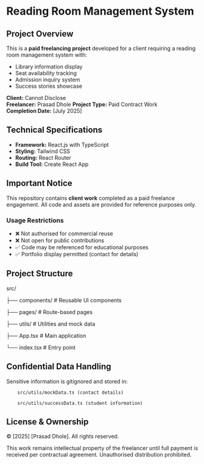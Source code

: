 # Reading Room Management System

## Project Overview
This is a **paid freelancing project** developed for a client requiring a reading room management system with:
- Library information display
- Seat availability tracking
- Admission inquiry system
- Success stories showcase

**Client:** Cannot Disclose   
**Freelancer:** Prasad Dhole 
**Project Type:** Paid Contract Work  
**Completion Date:** [July 2025]  

## Technical Specifications
- **Framework:** React.js with TypeScript
- **Styling:** Tailwind CSS
- **Routing:** React Router
- **Build Tool:** Create React App

## Important Notice
This repository contains **client work** completed as a paid freelance engagement. All code and assets are provided for reference purposes only.

### Usage Restrictions
- ❌ Not authorised for commercial reuse
- ❌ Not open for public contributions
- ✅ Code may be referenced for educational purposes
- ✅ Portfolio display permitted (contact for details)


## Project Structure
src/

├── components/ # Reusable UI components

├── pages/ # Route-based pages

├── utils/ # Utilities and mock data

├── App.tsx # Main application

└── index.tsx # Entry point


## Confidential Data Handling

Sensitive information is gitignored and stored in:

        src/utils/mockData.ts (contact details)
        
        src/utils/successData.ts (student information)



## License & Ownership

© [2025] [Prasad Dhole]. All rights reserved.

This work remains intellectual property of the freelancer until full payment is received per contractual agreement. Unauthorised distribution prohibited.

